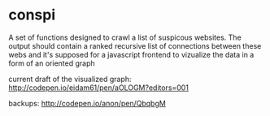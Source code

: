 # conspi
A set of functions designed to crawl a list of suspicous websites. The output should contain a ranked recursive list of connections between these webs and it's supposed for a javascript frontend to vizualize the data in a form of an oriented graph

current draft of the visualized graph:
http://codepen.io/eidam61/pen/aOLOGM?editors=001

backups:
http://codepen.io/anon/pen/QbqbgM
